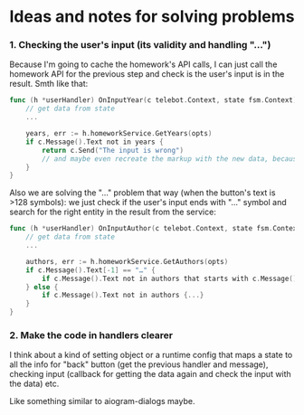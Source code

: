 # Ideas and notes for solving problems

### 1. Checking the user's input (its validity and handling "…")
Because I'm going to cache the homework's API calls, I can just call the homework API for the previous step and check is the user's input is in the result. Smth like that:
```go
func (h *userHandler) OnInputYear(c telebot.Context, state fsm.Context) error {
    // get data from state
    ...

    years, err := h.homeworkService.GetYears(opts)
    if c.Message().Text not in years {
        return c.Send("The input is wrong")
        // and maybe even recreate the markup with the new data, because the old markup can be outdated
    }
}
```

Also we are solving the "…" problem that way (when the button's text is >128 symbols): we just check if the user's input ends with "…" symbol and search for the right entity in the result from the service:
```go
func (h *userHandler) OnInputAuthor(c telebot.Context, state fsm.Context) error {
    // get data from state
    ...

    authors, err := h.homeworkService.GetAuthors(opts)
    if c.Message().Text[-1] == "…" {
        if c.Message().Text not in authors that starts with c.Message().Text[:-1] {...}
    } else {
        if c.Message().Text not in authors {...}
    }
}
```

### 2. Make the code in handlers clearer
I think about a kind of setting object or a runtime config that maps a state to all the info for "back" button (get the previous handler and message), checking input (callback for getting the data again and check the input with the data) etc.

Like something similar to aiogram-dialogs maybe.
